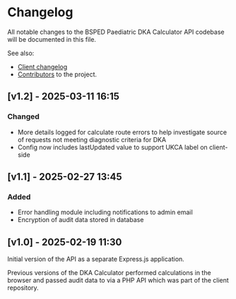# Changelog

All notable changes to the BSPED Paediatric DKA Calculator API codebase will be documented in this file.

See also:

- [Client changelog](https://github.com/dan-leach/dka-calculator/blob/main/changelog.md)
- [Contributors](https://github.com/dan-leach/dka-calculator/blob/main/contributors.md) to the project.

## [v1.2] - 2025-03-11 16:15

### Changed

- More details logged for calculate route errors to help investigate source of requests not meeting diagnostic criteria for DKA
- Config now includes lastUpdated value to support UKCA label on client-side

## [v1.1] - 2025-02-27 13:45

### Added

- Error handling module including notifications to admin email
- Encryption of audit data stored in database

## [v1.0] - 2025-02-19 11:30

Initial version of the API as a separate Express.js application.

Previous versions of the DKA Calculator performed calculations in the browser and passed audit data to via a PHP API which was part of the client repository.
